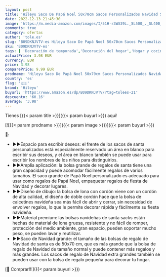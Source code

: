 ```yaml
---
layout: post
title: 'Hileyu Saco De Papá Noel 50x70cm Sacos Personalizados Navidad Saco Extra Grandes Reno Bolsa de Lona con cordón Bolsas De Regalo Navidad De Santa Saco de calcetín Navidad para decoración'
date: 2022-12-13 21:45:30
image: 'https://m.media-amazon.com/images/I/51H-r3WS39L._SL500_._SL400_.jpg'
comments: true
category: ofertas
author: 'tole.es'
slug: 'B09DKNJVTV-es Hileyu Saco De Papá Noel 50x70cm Sacos Personalizados...'
sku: 'B09DKNJVTV-es'
tags: [ 'Decoración de temporada','Decoración del hogar','Hogar y cocina','Medias de navidad','hileyu','navidad','🇪🇸', ]
actualPrice: 3.98 EUR
currency: EUR
price: 3.98
comparePrice: 9.99 EUR
prodname: 'Hileyu Saco De Papá Noel 50x70cm Sacos Personalizados Navidad Saco Extra Grandes Reno Bolsa de Lona con cordón Bolsas De Regalo Navidad De Santa Saco de calcetín Navidad para decoración'
country: 'es'
flag: '🇪🇸'
brand: 'Hileyu'
buyurl: 'https://www.amazon.es/dp/B09DKNJVTV/?tag=tolees-21'
descuento: '60.16'
average: '3.98'
---
```


Tienes [{{< param title >}}]({{< param buyurl >}}) aqui!

[![{{< param prodname >}}]({{< param image >}})]({{< param buyurl >}})

🔎:

- ►►Espacio para escribir deseos: el frente de los sacos de santa personalizados está especialmente reservado un área en blanco para escribir sus deseos, y el área en blanco también se puede usar para escribir los nombres de los niños para distinguirlos.
- ►►Amplia aplicación: la bolsa grande de regalos de santa tiene una gran capacidad y puede acomodar fácilmente regalos de varios tamaños. El saco grande de Papá Noel personalizado es adecuado para usar como regalos de Papá Noel, empaquetar regalos de fiesta de Navidad y decorar lugares.
- ►►Diseño de dibujo: la bolsa de lona con cordón viene con un cordón de alta calidad, el diseño de doble cordón hace que la bolsa de calcetines navideña sea más fácil de abrir y cerrar, sin necesidad de envolver regalos, lo que le permite decorar rápida y fácilmente su fiesta navideña.
- ►►Material premium: las bolsas navideñas de santa sacks están hechas de material de lona gruesa, resistente y no fácil de romper, protección del medio ambiente, gran espacio, pueden soportar mucho peso, se pueden lavar y reutilizar.
- ►►Saco de Navidad grande: el tamaño de las bolsas de regalo de Navidad de santa es de 50x70 cm, que es más grande que la bolsa de regalo de Navidad de tamaño normal y puede contener más regalos y más grandes. Los sacos de regalo de Navidad extra grandes también se pueden usar con la bolsa de regalo pequeña para decorar tu hogar.

[🛒 Comprar!!!]({{< param buyurl >}})
